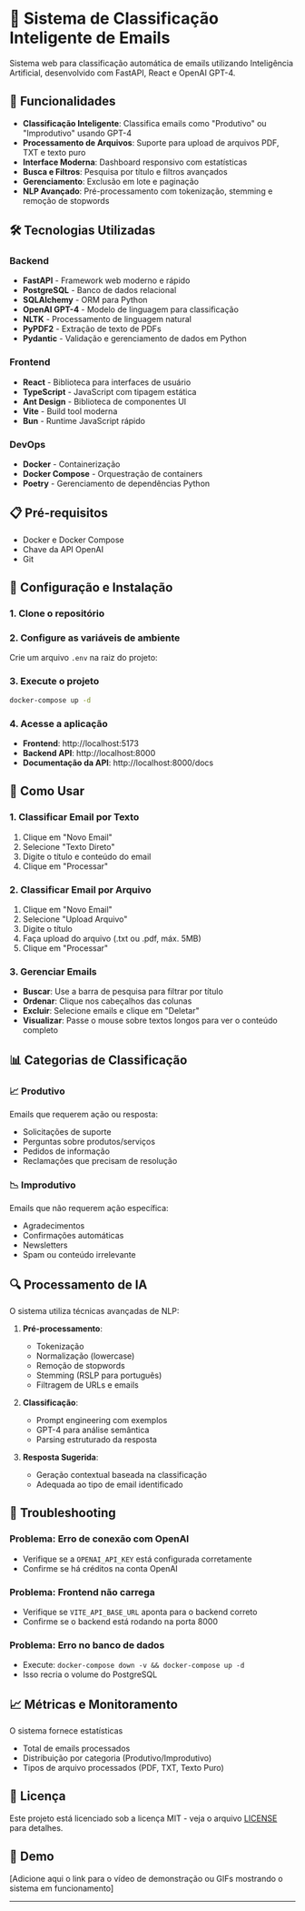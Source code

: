 # 📧 Sistema de Classificação Inteligente de Emails

Sistema web para classificação automática de emails utilizando Inteligência Artificial, desenvolvido com FastAPI, React e OpenAI GPT-4.

## 🚀 Funcionalidades

- **Classificação Inteligente**: Classifica emails como "Produtivo" ou "Improdutivo" usando GPT-4
- **Processamento de Arquivos**: Suporte para upload de arquivos PDF, TXT e texto puro
- **Interface Moderna**: Dashboard responsivo com estatísticas
- **Busca e Filtros**: Pesquisa por título e filtros avançados
- **Gerenciamento**: Exclusão em lote e paginação
- **NLP Avançado**: Pré-processamento com tokenização, stemming e remoção de stopwords

## 🛠 Tecnologias Utilizadas

### Backend
- **FastAPI** - Framework web moderno e rápido
- **PostgreSQL** - Banco de dados relacional
- **SQLAlchemy** - ORM para Python
- **OpenAI GPT-4** - Modelo de linguagem para classificação
- **NLTK** - Processamento de linguagem natural
- **PyPDF2** - Extração de texto de PDFs
- **Pydantic** - Validação e gerenciamento de dados em Python

### Frontend
- **React** - Biblioteca para interfaces de usuário
- **TypeScript** - JavaScript com tipagem estática
- **Ant Design** - Biblioteca de componentes UI
- **Vite** - Build tool moderna
- **Bun** - Runtime JavaScript rápido

### DevOps
- **Docker** - Containerização
- **Docker Compose** - Orquestração de containers
- **Poetry** - Gerenciamento de dependências Python

## 📋 Pré-requisitos

- Docker e Docker Compose
- Chave da API OpenAI
- Git

## 🔧 Configuração e Instalação

### 1. Clone o repositório

### 2. Configure as variáveis de ambiente
Crie um arquivo `.env` na raiz do projeto:

### 3. Execute o projeto
```bash
docker-compose up -d
```

### 4. Acesse a aplicação
- **Frontend**: http://localhost:5173
- **Backend API**: http://localhost:8000
- **Documentação da API**: http://localhost:8000/docs

## 🎯 Como Usar

### 1. Classificar Email por Texto
1. Clique em "Novo Email"
2. Selecione "Texto Direto"
3. Digite o título e conteúdo do email
4. Clique em "Processar"

### 2. Classificar Email por Arquivo
1. Clique em "Novo Email"
2. Selecione "Upload Arquivo"
3. Digite o título
4. Faça upload do arquivo (.txt ou .pdf, máx. 5MB)
5. Clique em "Processar"

### 3. Gerenciar Emails
- **Buscar**: Use a barra de pesquisa para filtrar por título
- **Ordenar**: Clique nos cabeçalhos das colunas
- **Excluir**: Selecione emails e clique em "Deletar"
- **Visualizar**: Passe o mouse sobre textos longos para ver o conteúdo completo

## 📊 Categorias de Classificação

### 📈 Produtivo
Emails que requerem ação ou resposta:
- Solicitações de suporte
- Perguntas sobre produtos/serviços
- Pedidos de informação
- Reclamações que precisam de resolução

### 📉 Improdutivo  
Emails que não requerem ação específica:
- Agradecimentos
- Confirmações automáticas
- Newsletters
- Spam ou conteúdo irrelevante

## 🔍 Processamento de IA

O sistema utiliza técnicas avançadas de NLP:

1. **Pré-processamento**:
   - Tokenização
   - Normalização (lowercase)
   - Remoção de stopwords
   - Stemming (RSLP para português)
   - Filtragem de URLs e emails

2. **Classificação**:
   - Prompt engineering com exemplos
   - GPT-4 para análise semântica
   - Parsing estruturado da resposta

3. **Resposta Sugerida**:
   - Geração contextual baseada na classificação
   - Adequada ao tipo de email identificado

## 🚨 Troubleshooting

### Problema: Erro de conexão com OpenAI
- Verifique se a `OPENAI_API_KEY` está configurada corretamente
- Confirme se há créditos na conta OpenAI

### Problema: Frontend não carrega
- Verifique se `VITE_API_BASE_URL` aponta para o backend correto
- Confirme se o backend está rodando na porta 8000

### Problema: Erro no banco de dados
- Execute: `docker-compose down -v && docker-compose up -d`
- Isso recria o volume do PostgreSQL

## 📈 Métricas e Monitoramento

O sistema fornece estatísticas
- Total de emails processados
- Distribuição por categoria (Produtivo/Improdutivo)
- Tipos de arquivo processados (PDF, TXT, Texto Puro)

## 📄 Licença

Este projeto está licenciado sob a licença MIT - veja o arquivo [LICENSE](LICENSE) para detalhes.

## 🎥 Demo

[Adicione aqui o link para o vídeo de demonstração ou GIFs mostrando o sistema em funcionamento]

---